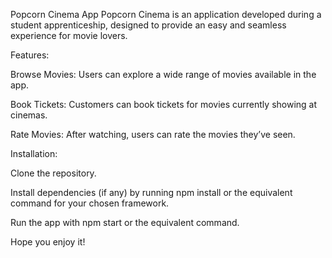 Popcorn Cinema App
Popcorn Cinema is an application developed during a student apprenticeship, designed to provide an easy and seamless experience for movie lovers.

Features:

Browse Movies: Users can explore a wide range of movies available in the app.

Book Tickets: Customers can book tickets for movies currently showing at cinemas.

Rate Movies: After watching, users can rate the movies they’ve seen.



Installation:

Clone the repository.

Install dependencies (if any) by running npm install or the equivalent command for your chosen framework.

Run the app with npm start or the equivalent command.

Hope you enjoy it!

